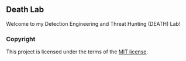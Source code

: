 ## Death Lab
Welcome to my Detection Engineering and Threat Hunting (DEATH) Lab!

### Copyright
This project is licensed under the terms of the [MIT license](/LICENSE).
